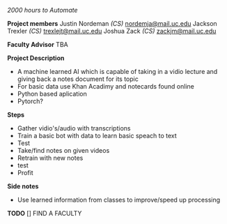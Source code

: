 *2000 hours to Automate*

**Project members**
Justin Nordeman _(CS)_ nordemja@mail.uc.edu
Jackson Trexler _(CS)_ trexlejt@mail.uc.edu
Joshua Zack     _(CS)_ zackjm@mail.uc.edu

**Faculty Advisor**
TBA

**Project Description**
- A machine learned AI which is capable of taking in a vidio lecture and giving back a notes document for its topic
- For basic data use Khan Acadimy and notecards found online
- Python based aplication
-   Pytorch?


**Steps**
- Gather vidio's/audio with transcriptions
- Train a basic bot with data to learn basic speach to text
- Test
- Take/find notes on given videos
- Retrain with new notes
- test
- Profit

**Side notes**
- Use learned information from classes to improve/speed up processing


**TODO**
[] FIND A FACULTY
